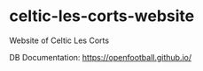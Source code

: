 # celtic-les-corts-website
Website of Celtic Les Corts


DB Documentation: https://openfootball.github.io/
